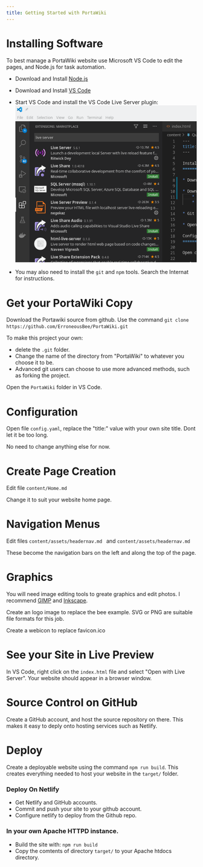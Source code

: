 ```yaml
---
title: Getting Started with PortaWiki
---
```


Installing Software
===================

To best manage a PortaWiki website use Microsoft VS Code to edit the pages, and Node.js for task automation.

* Download and Install [Node.js](https://nodejs.org) 

* Download and Install [VS Code](https://code.visualstudio.com/)

* Start VS Code and install the VS Code Live Server plugin:
    ![Install Live Server](content/installliveserver.png "Click on the Extentions Icon ( the leftmost bar ) and search for 'live server'")

* You may also need to install the `git` and `npm` tools. Search the Internat for instructions.

Get your PortaWiki Copy
=======================

Download the Portawiki source from github. Use the command `git clone https://github.com/ErroneousBee/PortaWiki.git`

To make this project your own:
* delete the `.git` folder.
* Change the name of the directory from "PortaWiki" to whatever you choose it to be. 
* Advanced git users can choose to use more advanced methods, such as forking the project.

Open the `PortaWiki` folder in VS Code.

Configuration
=============

Open file `config.yaml`, replace the "title:" value with your own site title. Dont let it be too long. 

No need to change anything else for now.

Create Page Creation
=============

Edit file `content/Home.md`

Change it to suit your website home page.

Navigation Menus
================

Edit files `content/assets/headernav.md ` and `content/assets/headernav.md`

These become the navigation bars on the left and along the top of the page. 

Graphics
========

You will need image editing tools to greate graphics and edit photos. I recommend [GIMP](https://gimp.org/) and [Inkscape](https://inkscape.org/).

Create an logo image to replace the bee example. SVG or PNG are suitable file formats for this job. 

Create a webicon to replace favicon.ico

See your Site in Live Preview
=============================

In VS Code, right click on the `index.html` file and select "Open with Live Server". Your website should appear in a browser window. 

Source Control on GitHub
========================

Create a GitHub account, and host the source repository on there. This makes it easy to deply onto hosting services such as Netlify.

Deploy
======

Create a deployable website using the command `npm run build`. This creates everything needed to host your website in the `target/` folder.

### Deploy On Netlify

* Get Netlify and GitHub accounts.
* Commit and push your site to your github account.
* Configure netlify to deploy from the Github repo.


### In your own Apache HTTPD instance.

* Build the site with: `npm run build`
* Copy the comtents of directory `target/` to your Apache htdocs directory.


